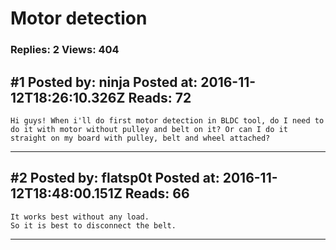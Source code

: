 # Motor detection

### Replies: 2 Views: 404

## \#1 Posted by: ninja Posted at: 2016-11-12T18:26:10.326Z Reads: 72

```
Hi guys! When i'll do first motor detection in BLDC tool, do I need to do it with motor without pulley and belt on it? Or can I do it straight on my board with pulley, belt and wheel attached?
```

---
## \#2 Posted by: flatsp0t Posted at: 2016-11-12T18:48:00.151Z Reads: 66

```
It works best without any load.
So it is best to disconnect the belt.
```

---
